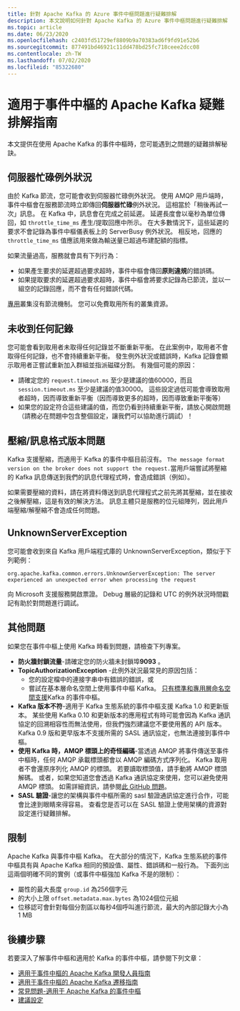 ```yaml
---
title: 針對 Apache Kafka 的 Azure 事件中樞問題進行疑難排解
description: 本文說明如何針對 Apache Kafka 的 Azure 事件中樞問題進行疑難排解
ms.topic: article
ms.date: 06/23/2020
ms.openlocfilehash: c2403fd51729ef8809b9a70383ad6f9fd91e52b6
ms.sourcegitcommit: 877491bd46921c11dd478bd25fc718ceee2dcc08
ms.contentlocale: zh-TW
ms.lasthandoff: 07/02/2020
ms.locfileid: "85322680"
---
```

# <a name="apache-kafka-troubleshooting-guide-for-event-hubs"></a>適用于事件中樞的 Apache Kafka 疑難排解指南
本文提供在使用 Apache Kafka 的事件中樞時，您可能遇到之問題的疑難排解秘訣。 

## <a name="server-busy-exception"></a>伺服器忙碌例外狀況
由於 Kafka 節流，您可能會收到伺服器忙碌例外狀況。 使用 AMQP 用戶端時，事件中樞會在服務節流時立即傳回**伺服器忙碌**例外狀況。 這相當於「稍後再試一次」訊息。 在 Kafka 中，訊息會在完成之前延遲。 延遲長度會以毫秒為單位傳回，如 `throttle_time_ms` 產生/提取回應中所示。 在大多數情況下，這些延遲的要求不會記錄為事件中樞儀表板上的 ServerBusy 例外狀況。 相反地，回應的 `throttle_time_ms` 值應該用來做為輸送量已超過布建配額的指標。

如果流量過高，服務就會具有下列行為：

- 如果產生要求的延遲超過要求超時，事件中樞會傳回**原則違規**的錯誤碼。
- 如果提取要求的延遲超過要求超時，事件中樞會將要求記錄為已節流，並以一組空的記錄回應，而不會有任何錯誤代碼。

[專用](event-hubs-dedicated-overview.md)叢集沒有節流機制。 您可以免費取用所有的叢集資源。

## <a name="no-records-received"></a>未收到任何記錄
您可能會看到取用者未取得任何記錄並不斷重新平衡。 在此案例中，取用者不會取得任何記錄，也不會持續重新平衡。 發生例外狀況或錯誤時，Kafka 記錄會顯示取用者正嘗試重新加入群組並指派磁碟分割。 有幾個可能的原因：

- 請確定您的 `request.timeout.ms` 至少是建議的值60000，而且 `session.timeout.ms` 至少是建議的值30000。 這些設定過低可能會導致取用者超時，因而導致重新平衡（因而導致更多的超時，因而導致重新平衡等） 
- 如果您的設定符合這些建議的值，而您仍看到持續重新平衡，請放心開啟問題（請務必在問題中包含整個設定，讓我們可以協助進行調試）！

## <a name="compressionmessage-format-version-issue"></a>壓縮/訊息格式版本問題
Kafka 支援壓縮，而適用于 Kafka 的事件中樞目前沒有。 `The message format version on the broker does not support the request.`當用戶端嘗試將壓縮的 Kafka 訊息傳送到我們的訊息代理程式時，會造成錯誤（例如）。

如果需要壓縮的資料，請在將資料傳送到訊息代理程式之前先將其壓縮，並在接收之後解壓縮，這是有效的解決方法。 訊息主體只是服務的位元組陣列，因此用戶端壓縮/解壓縮不會造成任何問題。

## <a name="unknownserverexception"></a>UnknownServerException
您可能會收到來自 Kafka 用戶端程式庫的 UnknownServerException，類似于下列範例： 

```
org.apache.kafka.common.errors.UnknownServerException: The server experienced an unexpected error when processing the request
```

向 Microsoft 支援服務開啟票證。  Debug 層級的記錄和 UTC 的例外狀況時間戳記有助於對問題進行調試。 

## <a name="other-issues"></a>其他問題
如果您在事件中樞上使用 Kafka 時看到問題，請檢查下列專案。

- **防火牆封鎖流量**-請確定您的防火牆未封鎖埠**9093** 。
- **TopicAuthorizationException** -此例外狀況最常見的原因包括：
    - 您的設定檔中的連接字串中有錯誤的錯誤，或
    - 嘗試在基本層命名空間上使用事件中樞 Kafka。 [只有標準和專用層命名空間支援](https://azure.microsoft.com/pricing/details/event-hubs/)Kafka 的事件中樞。
- **Kafka 版本不符**-適用于 Kafka 生態系統的事件中樞支援 Kafka 1.0 和更新版本。 某些使用 Kafka 0.10 和更新版本的應用程式有時可能會因為 Kafka 通訊協定的回溯相容性而無法使用，但我們強烈建議您不要使用舊的 API 版本。 Kafka 0.9 版和更早版本不支援所需的 SASL 通訊協定，也無法連接到事件中樞。
- **使用 Kafka 時，AMQP 標頭上的奇怪編碼**-當透過 AMQP 將事件傳送至事件中樞時，任何 AMQP 承載標頭都會以 AMQP 編碼方式序列化。 Kafka 取用者不會還原序列化 AMQP 的標頭。 若要讀取標頭值，請手動將 AMQP 標頭解碼。 或者，如果您知道您會透過 Kafka 通訊協定來使用，您可以避免使用 AMQP 標頭。 如需詳細資訊，請參閱[此 GitHub 問題](https://github.com/Azure/azure-event-hubs-for-kafka/issues/56)。
- **SASL 驗證**-讓您的架構與事件中樞所需的 sasl 驗證通訊協定進行合作，可能會比達到眼睛來得容易。 查看您是否可以在 SASL 驗證上使用架構的資源對設定進行疑難排解。 

## <a name="limits"></a>限制
Apache Kafka 與事件中樞 Kafka。 在大部分的情況下，Kafka 生態系統的事件中樞具有與 Apache Kafka 相同的預設值、屬性、錯誤碼和一般行為。 下面列出這兩個明確不同的實例（或事件中樞強加 Kafka 不是的限制）：

- 屬性的最大長度 `group.id` 為256個字元
- 的大小上限 `offset.metadata.max.bytes` 為1024個位元組
- 位移認可會針對每個分割區以每秒4個呼叫進行節流，最大的內部記錄大小為 1 MB


## <a name="next-steps"></a>後續步驟
若要深入了解事件中樞和適用於 Kafka 的事件中樞，請參閱下列文章：  

- [適用于事件中樞的 Apache Kafka 開發人員指南](apache-kafka-developer-guide.md)
- [適用于事件中樞的 Apache Kafka 遷移指南](apache-kafka-migration-guide.md)
- [常見問題-適用于 Apache Kafka 的事件中樞](apache-kafka-frequently-asked-questions.md)
- [建議設定](https://github.com/Azure/azure-event-hubs-for-kafka/blob/master/CONFIGURATION.md)
